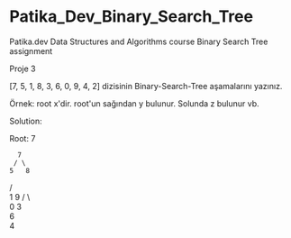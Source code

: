 # Patika_Dev_Binary_Search_Tree
Patika.dev Data Structures and Algorithms course Binary Search Tree assignment

Proje 3

[7, 5, 1, 8, 3, 6, 0, 9, 4, 2] dizisinin Binary-Search-Tree aşamalarını yazınız.

Örnek: root x'dir. root'un sağından y bulunur. Solunda z bulunur vb.


Solution:

Root: 7

      7
     / \
    5   8
   /     \
  1       9
 / \  
0   3
     \
      6
       \
        4
